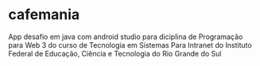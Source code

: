 # cafemania
App desafio em java com android studio para diciplina de Programação para Web 3 do curso de Tecnologia em Sistemas Para Intranet do Instituto Federal de Educação, Ciência e Tecnologia do Rio Grande do Sul
